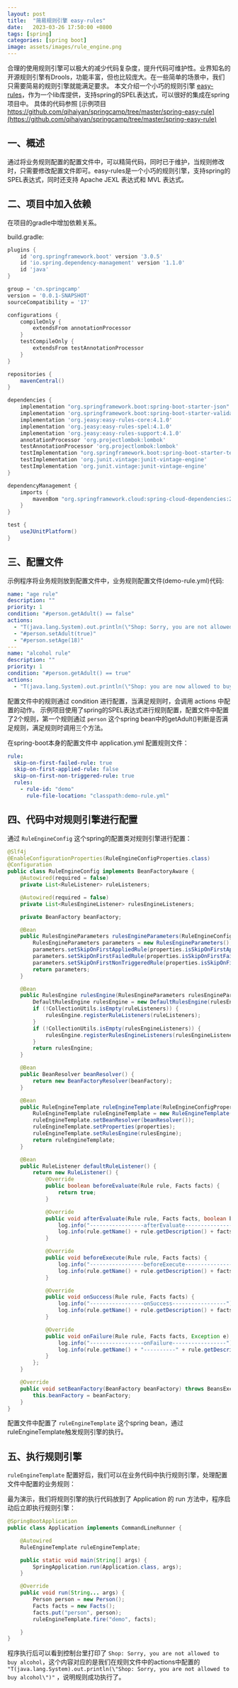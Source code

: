 ```yaml
---
layout: post
title:  "简易规则引擎 easy-rules"
date:   2023-03-26 17:50:00 +0800
tags: [spring]
categories: [spring boot]
image: assets/images/rule_engine.png
---
```


合理的使用规则引擎可以极大的减少代码复杂度，提升代码可维护性。业界知名的开源规则引擎有Drools，功能丰富，但也比较庞大。在一些简单的场景中，我们只需要简易的规则引擎就能满足要求。
本文介绍一个小巧的规则引擎 [easy-rules](https://github.com/j-easy/easy-rules)，作为一个lib库提供，支持spring的SPEL表达式，可以很好的集成在spring项目中。
具体的代码参照 [示例项目 https://github.com/qihaiyan/springcamp/tree/master/spring-easy-rule](https://github.com/qihaiyan/springcamp/tree/master/spring-easy-rule)

## 一、概述

通过将业务规则配置的配置文件中，可以精简代码，同时已于维护，当规则修改时，只需要修改配置文件即可。easy-rules是一个小巧的规则引擎，支持spring的SPEL表达式，同时还支持 Apache JEXL 表达式和 MVL 表达式。

## 二、项目中加入依赖

在项目的gradle中增加依赖关系。

build.gradle:

``` groovy
plugins {
    id 'org.springframework.boot' version '3.0.5'
    id 'io.spring.dependency-management' version '1.1.0'
    id 'java'
}

group = 'cn.springcamp'
version = '0.0.1-SNAPSHOT'
sourceCompatibility = '17'

configurations {
    compileOnly {
        extendsFrom annotationProcessor
    }
    testCompileOnly {
        extendsFrom testAnnotationProcessor
    }
}

repositories {
    mavenCentral()
}

dependencies {
    implementation "org.springframework.boot:spring-boot-starter-json"
    implementation 'org.springframework.boot:spring-boot-starter-validation'
    implementation 'org.jeasy:easy-rules-core:4.1.0'
    implementation 'org.jeasy:easy-rules-spel:4.1.0'
    implementation 'org.jeasy:easy-rules-support:4.1.0'
    annotationProcessor 'org.projectlombok:lombok'
    testAnnotationProcessor 'org.projectlombok:lombok'
    testImplementation "org.springframework.boot:spring-boot-starter-test"
    testImplementation 'org.junit.vintage:junit-vintage-engine'
    testImplementation 'org.junit.vintage:junit-vintage-engine'
}

dependencyManagement {
    imports {
        mavenBom "org.springframework.cloud:spring-cloud-dependencies:2022.0.1"
    }
}

test {
    useJUnitPlatform()
}
```

## 三、配置文件

示例程序将业务规则放到配置文件中，业务规则配置文件(demo-rule.yml)代码:

``` yml
name: "age rule"
description: ""
priority: 1
condition: "#person.getAdult() == false"
actions:
  - "T(java.lang.System).out.println(\"Shop: Sorry, you are not allowed to buy alcohol\")"
  - "#person.setAdult(true)"
  - "#person.setAge(18)"
---
name: "alcohol rule"
description: ""
priority: 1
condition: "#person.getAdult() == true"
actions:
  - "T(java.lang.System).out.println(\"Shop: you are now allowed to buy alcohol\")"
```

配置文件中的规则通过 condition 进行配置，当满足规则时，会调用 actions 中配置的动作。
示例项目使用了spring的SPEL表达式进行规则配置，配置文件中配置了2个规则，第一个规则通过 ```person``` 这个spring bean中的getAdult()判断是否满足规则，满足规则时调用三个方法。

在spring-boot本身的配置文件中 application.yml 配置规则文件：

``` yml
rule:
  skip-on-first-failed-rule: true
  skip-on-first-applied-rule: false
  skip-on-first-non-triggered-rule: true
  rules:
    - rule-id: "demo"
      rule-file-location: "classpath:demo-rule.yml"
```

## 四、代码中对规则引擎进行配置

通过 ```RuleEngineConfig``` 这个spring的配置类对规则引擎进行配置：

```java
@Slf4j
@EnableConfigurationProperties(RuleEngineConfigProperties.class)
@Configuration
public class RuleEngineConfig implements BeanFactoryAware {
    @Autowired(required = false)
    private List<RuleListener> ruleListeners;

    @Autowired(required = false)
    private List<RulesEngineListener> rulesEngineListeners;

    private BeanFactory beanFactory;

    @Bean
    public RulesEngineParameters rulesEngineParameters(RuleEngineConfigProperties properties) {
        RulesEngineParameters parameters = new RulesEngineParameters();
        parameters.setSkipOnFirstAppliedRule(properties.isSkipOnFirstAppliedRule());
        parameters.setSkipOnFirstFailedRule(properties.isSkipOnFirstFailedRule());
        parameters.setSkipOnFirstNonTriggeredRule(properties.isSkipOnFirstNonTriggeredRule());
        return parameters;
    }

    @Bean
    public RulesEngine rulesEngine(RulesEngineParameters rulesEngineParameters) {
        DefaultRulesEngine rulesEngine = new DefaultRulesEngine(rulesEngineParameters);
        if (!CollectionUtils.isEmpty(ruleListeners)) {
            rulesEngine.registerRuleListeners(ruleListeners);
        }
        if (!CollectionUtils.isEmpty(rulesEngineListeners)) {
            rulesEngine.registerRulesEngineListeners(rulesEngineListeners);
        }
        return rulesEngine;
    }

    @Bean
    public BeanResolver beanResolver() {
        return new BeanFactoryResolver(beanFactory);
    }

    @Bean
    public RuleEngineTemplate ruleEngineTemplate(RuleEngineConfigProperties properties, RulesEngine rulesEngine) {
        RuleEngineTemplate ruleEngineTemplate = new RuleEngineTemplate();
        ruleEngineTemplate.setBeanResolver(beanResolver());
        ruleEngineTemplate.setProperties(properties);
        ruleEngineTemplate.setRulesEngine(rulesEngine);
        return ruleEngineTemplate;
    }

    @Bean
    public RuleListener defaultRuleListener() {
        return new RuleListener() {
            @Override
            public boolean beforeEvaluate(Rule rule, Facts facts) {
                return true;
            }

            @Override
            public void afterEvaluate(Rule rule, Facts facts, boolean b) {
                log.info("-----------------afterEvaluate-----------------");
                log.info(rule.getName() + rule.getDescription() + facts.toString());
            }

            @Override
            public void beforeExecute(Rule rule, Facts facts) {
                log.info("-----------------beforeExecute-----------------");
                log.info(rule.getName() + rule.getDescription() + facts.toString());
            }

            @Override
            public void onSuccess(Rule rule, Facts facts) {
                log.info("-----------------onSuccess-----------------");
                log.info(rule.getName() + rule.getDescription() + facts.toString());
            }

            @Override
            public void onFailure(Rule rule, Facts facts, Exception e) {
                log.info("-----------------onFailure-----------------");
                log.info(rule.getName() + "----------" + rule.getDescription() + facts.toString() + e.toString());
            }
        };
    }

    @Override
    public void setBeanFactory(BeanFactory beanFactory) throws BeansException {
        this.beanFactory = beanFactory;
    }
}
```

配置文件中配置了 ```ruleEngineTemplate``` 这个spring bean，通过ruleEngineTemplate触发规则引擎的执行。

## 五、执行规则引擎

```ruleEngineTemplate``` 配置好后，我们可以在业务代码中执行规则引擎，处理配置文件中配置的业务规则：

最为演示，我们将规则引擎的执行代码放到了 Application 的 run 方法中，程序启动后立即执行规则引擎：

```java
@SpringBootApplication
public class Application implements CommandLineRunner {

    @Autowired
    RuleEngineTemplate ruleEngineTemplate;

    public static void main(String[] args) {
        SpringApplication.run(Application.class, args);
    }

    @Override
    public void run(String... args) {
        Person person = new Person();
        Facts facts = new Facts();
        facts.put("person", person);
        ruleEngineTemplate.fire("demo", facts);

    }
}
```

程序执行后可以看到控制台里打印了 ```Shop: Sorry, you are not allowed to buy alcohol```，这个内容对应的是我们在规则文件中的actions中配置的 ```"T(java.lang.System).out.println(\"Shop: Sorry, you are not allowed to buy alcohol\")"``` ，说明规则成功执行了。
